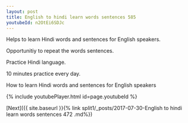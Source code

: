 ```yaml
---
layout: post
title: English to hindi learn words sentences 585 
youtubeId: n2OtEi6SDJc
---
```

 
 
Helps to learn Hindi words and sentences for English speakers.

Opportunitiy to repeat the words sentences. 

Practice Hindi language. 
 
10 minutes practice every day. 
 
How to learn Hindi words and sentences for English speakers 
 
{% include youtubePlayer.html id=page.youtubeId %}
 
 
[Next]({{ site.baseurl }}{% link  split1/_posts/2017-07-30-English to hindi learn words sentences 472 .md%})
 
